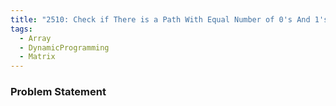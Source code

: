 ```yaml
---
title: "2510: Check if There is a Path With Equal Number of 0's And 1's"
tags:
  - Array
  - DynamicProgramming
  - Matrix
---
```

### Problem Statement

